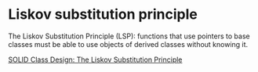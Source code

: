 # Liskov substitution principle

The Liskov Substitution Principle (LSP): functions that use pointers to base classes must be able to use objects of derived classes without knowing it.

[SOLID Class Design: The Liskov Substitution Principle](https://www.tomdalling.com/blog/software-design/solid-class-design-the-liskov-substitution-principle/)